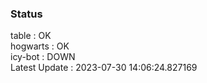 ### Status


table : OK  
hogwarts : OK  
icy-bot : DOWN  
Latest Update : 2023-07-30 14:06:24.827169
